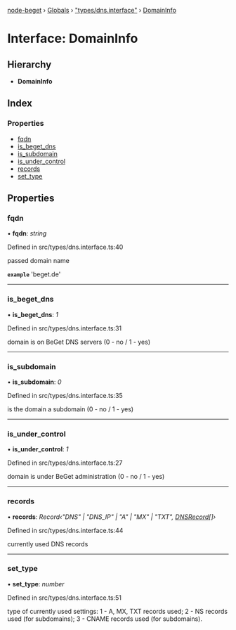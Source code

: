 [node-beget](../README.md) › [Globals](../globals.md) › ["types/dns.interface"](../modules/_types_dns_interface_.md) › [DomainInfo](_types_dns_interface_.domaininfo.md)

# Interface: DomainInfo

## Hierarchy

* **DomainInfo**

## Index

### Properties

* [fqdn](_types_dns_interface_.domaininfo.md#fqdn)
* [is_beget_dns](_types_dns_interface_.domaininfo.md#is_beget_dns)
* [is_subdomain](_types_dns_interface_.domaininfo.md#is_subdomain)
* [is_under_control](_types_dns_interface_.domaininfo.md#is_under_control)
* [records](_types_dns_interface_.domaininfo.md#records)
* [set_type](_types_dns_interface_.domaininfo.md#set_type)

## Properties

###  fqdn

• **fqdn**: *string*

Defined in src/types/dns.interface.ts:40

passed domain name

**`example`** 'beget.de'

___

###  is_beget_dns

• **is_beget_dns**: *1*

Defined in src/types/dns.interface.ts:31

domain is on BeGet DNS servers (0 - no / 1 - yes)

___

###  is_subdomain

• **is_subdomain**: *0*

Defined in src/types/dns.interface.ts:35

is the domain a subdomain (0 - no / 1 - yes)

___

###  is_under_control

• **is_under_control**: *1*

Defined in src/types/dns.interface.ts:27

domain is under BeGet administration (0 - no / 1 - yes)

___

###  records

• **records**: *Record‹"DNS" | "DNS_IP" | "A" | "MX" | "TXT", [DNSRecord](_types_dns_interface_.dnsrecord.md)[]›*

Defined in src/types/dns.interface.ts:44

currently used DNS records

___

###  set_type

• **set_type**: *number*

Defined in src/types/dns.interface.ts:51

type of currently used settings:
1 - A, MX, TXT records used;
2 - NS records used (for subdomains);
3 - CNAME records used (for subdomains).

